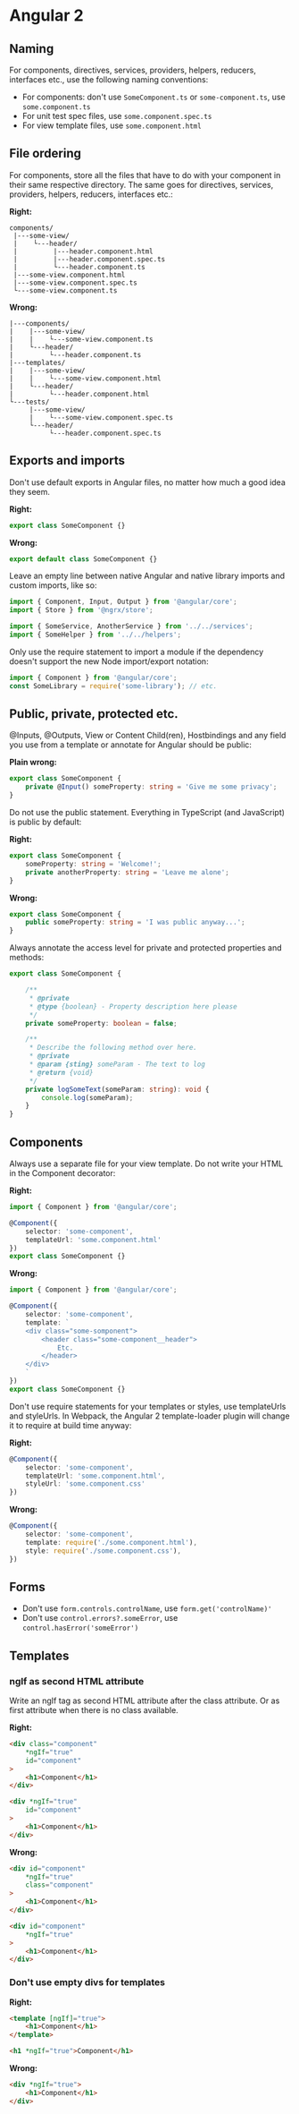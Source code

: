 # Angular 2

## Naming
For components, directives, services, providers, helpers, reducers, interfaces etc., use the following naming conventions:

- For components: don't use `SomeComponent.ts` or `some-component.ts`, use `some.component.ts`
- For unit test spec files, use `some.component.spec.ts`
- For view template files, use `some.component.html`

## File ordering
For components, store all the files that have to do with your component in their same respective directory. The same goes for directives, services, providers, helpers, reducers, interfaces etc.:

**Right:**
```
components/
 |---some-view/
 |    └---header/
 |         |---header.component.html
 |         |---header.component.spec.ts
 |         └---header.component.ts
 |---some-view.component.html
 |---some-view.component.spec.ts
 └---some-view.component.ts
```

**Wrong:**
```
|---components/
|    |---some-view/
|    |    └---some-view.component.ts
|    └---header/
|         └---header.component.ts
|---templates/
|    |---some-view/
|    |    └---some-view.component.html
|    └---header/
|         └---header.component.html
└---tests/
     |---some-view/
     |    └---some-view.component.spec.ts
     └---header/
          └---header.component.spec.ts
```

## Exports and imports
Don't use default exports in Angular files, no matter how much a good idea they seem.

**Right:**
```ts
export class SomeComponent {}
```

**Wrong:**
```ts
export default class SomeComponent {}
```
Leave an empty line between native Angular and native library imports and custom imports, like so:

```ts
import { Component, Input, Output } from '@angular/core';
import { Store } from '@ngrx/store';

import { SomeService, AnotherService } from '../../services';
import { SomeHelper } from '../../helpers';
```

Only use the require statement to import a module if the dependency doesn't support the new Node import/export notation:

```ts
import { Component } from '@angular/core';
const SomeLibrary = require('some-library'); // etc.
```
## Public, private, protected etc.

@Inputs, @Outputs, View or Content Child(ren), Hostbindings and any field you use from a template or annotate for Angular should be public:

**Plain wrong:**
```ts
export class SomeComponent {
	private @Input() someProperty: string = 'Give me some privacy';
}
```

Do not use the public statement. Everything in TypeScript (and JavaScript) is public by default:

**Right:**
```ts
export class SomeComponent {
	someProperty: string = 'Welcome!';
	private anotherProperty: string = 'Leave me alone';
}
```

**Wrong:**
```ts
export class SomeComponent {
	public someProperty: string = 'I was public anyway...';
}
```

Always annotate the access level for private and protected properties and methods:

```ts
export class SomeComponent {

	/**
	 * @private
	 * @type {boolean} - Property description here please
	 */
	private someProperty: boolean = false;

	/**
	 * Describe the following method over here.
	 * @private
	 * @param {sting} someParam - The text to log
	 * @return {void}
	 */
	private logSomeText(someParam: string): void {
		console.log(someParam);
	}
}
```

## Components

Always use a separate file for your view template. Do not write your HTML in the Component decorator:

**Right:**
```ts
import { Component } from '@angular/core';

@Component({
	selector: 'some-component',
	templateUrl: 'some.component.html'
})
export class SomeComponent {}
```

**Wrong:**
```ts
import { Component } from '@angular/core';

@Component({
	selector: 'some-component',
	template: `
	<div class="some-somponent">
		<header class="some-component__header">
			Etc.
		</header>
	</div>
	`
})
export class SomeComponent {}
```

Don't use require statements for your templates or styles, use templateUrls and styleUrls. In Webpack, the Angular 2 template-loader plugin will change it to require at build time anyway:

**Right:**
```ts
@Component({
	selector: 'some-component',
	templateUrl: 'some.component.html',
	styleUrl: 'some.component.css'
})
```

**Wrong:**
```ts
@Component({
	selector: 'some-component',
	template: require('./some.component.html'),
	style: require('./some.component.css'),
})
```

## Forms

- Don't use `form.controls.controlName`, use `form.get('controlName)'`
- Don't use `control.errors?.someError`, use `control.hasError('someError')`

## Templates

### ngIf as second HTML attribute
Write an ngIf tag as second HTML attribute after the class attribute. Or as first attribute when there is no class available.

**Right:**
```html
<div class="component"
    *ngIf="true"
    id="component"
>
    <h1>Component</h1>
</div>

<div *ngIf="true"
    id="component"
>
    <h1>Component</h1>
</div>
```

**Wrong:**
```html
<div id="component"
    *ngIf="true"
    class="component"
>
    <h1>Component</h1>
</div>

<div id="component"
    *ngIf="true"
>
    <h1>Component</h1>
</div>
```

### Don't use empty divs for templates

**Right:**
```html
<template [ngIf]="true">
    <h1>Component</h1>
</template>

<h1 *ngIf="true">Component</h1>
```

**Wrong:**
```html
<div *ngIf="true">
    <h1>Component</h1>
</div>
```